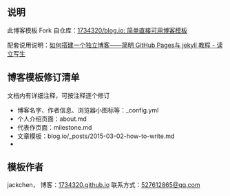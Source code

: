 ## 说明

此博客模板 Fork 自仓库：[1734320/blog.io: 简单直接可用博客模板](https://github.com/1734320/blog.io)

配套说用说明：[如何搭建一个独立博客——简明 GitHub Pages与 jekyll 教程 - 读立写生](http://www.cnfeat.com/blog/2014/05/10/how-to-build-a-blog/)

## 博客模板修订清单

文档内有详细注释，可按注释逐个修订

* 博客名字、作者信息、浏览器小图标等：_config.yml 
* 个人介绍页面：about.md
* 代表作页面：milestone.md
* 文章模板：blog.io/_posts/2015-03-02-how-to-write.md 
* 

## 模板作者

jackchen，
博客：[1734320.github.io](1734320.github.io)
联系方式：527612865@qq.com


